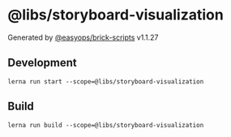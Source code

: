 # @libs/storyboard-visualization

Generated by [@easyops/brick-scripts] v1.1.27

## Development

`lerna run start --scope=@libs/storyboard-visualization`

## Build

`lerna run build --scope=@libs/storyboard-visualization`

[@easyops/brick-scripts]: https://git.easyops.local/anyclouds/next-core/tree/master/packages/brick-scripts
